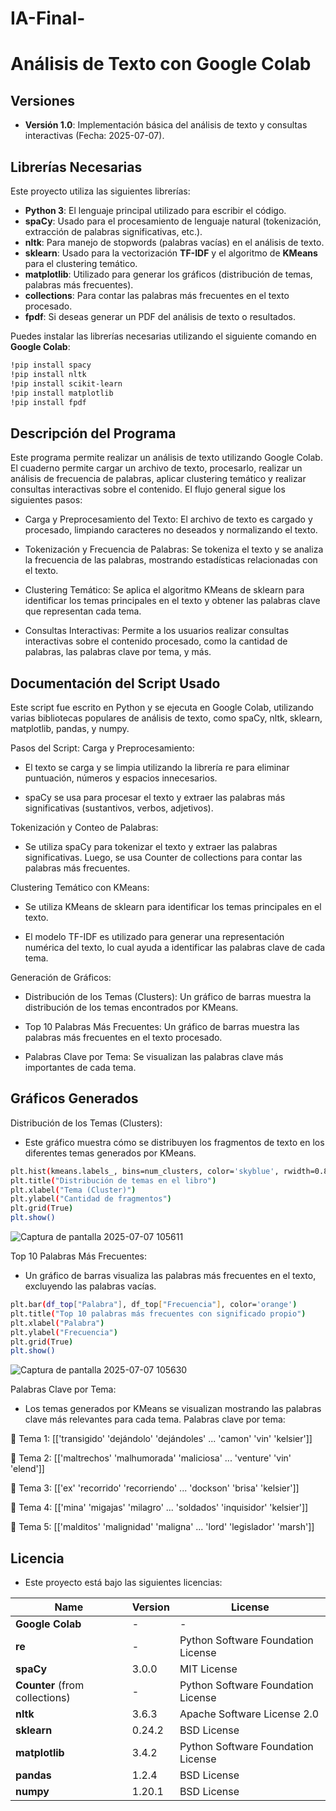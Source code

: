 # IA-Final-
# Análisis de Texto con Google Colab

## Versiones

- **Versión 1.0**: Implementación básica del análisis de texto y consultas interactivas (Fecha: 2025-07-07).

## Librerías Necesarias

Este proyecto utiliza las siguientes librerías:

- **Python 3**: El lenguaje principal utilizado para escribir el código.
- **spaCy**: Usado para el procesamiento de lenguaje natural (tokenización, extracción de palabras significativas, etc.). 
- **nltk**: Para manejo de stopwords (palabras vacías) en el análisis de texto.
- **sklearn**: Usado para la vectorización **TF-IDF** y el algoritmo de **KMeans** para el clustering temático.
- **matplotlib**: Utilizado para generar los gráficos (distribución de temas, palabras más frecuentes).
- **collections**: Para contar las palabras más frecuentes en el texto procesado.
- **fpdf**: Si deseas generar un PDF del análisis de texto o resultados.
  
Puedes instalar las librerías necesarias utilizando el siguiente comando en **Google Colab**:

```bash
!pip install spacy
!pip install nltk
!pip install scikit-learn
!pip install matplotlib
!pip install fpdf
```
## Descripción del Programa
Este programa permite realizar un análisis de texto utilizando Google Colab. El cuaderno permite cargar un archivo de texto, procesarlo, realizar un análisis de frecuencia de palabras, aplicar clustering temático y realizar consultas interactivas sobre el contenido. El flujo general sigue los siguientes pasos:

- Carga y Preprocesamiento del Texto: El archivo de texto es cargado y procesado, limpiando caracteres no deseados y normalizando el texto.

- Tokenización y Frecuencia de Palabras: Se tokeniza el texto y se analiza la frecuencia de las palabras, mostrando estadísticas relacionadas con el texto.

- Clustering Temático: Se aplica el algoritmo KMeans de sklearn para identificar los temas principales en el texto y obtener las palabras clave que representan cada tema.

- Consultas Interactivas: Permite a los usuarios realizar consultas interactivas sobre el contenido procesado, como la cantidad de palabras, las palabras clave por tema, y más.

## Documentación del Script Usado
Este script fue escrito en Python y se ejecuta en Google Colab, utilizando varias bibliotecas populares de análisis de texto, como spaCy, nltk, sklearn, matplotlib, pandas, y numpy.

Pasos del Script:
Carga y Preprocesamiento:

 - El texto se carga y se limpia utilizando la librería re para eliminar puntuación, números y espacios innecesarios.

 - spaCy se usa para procesar el texto y extraer las palabras más significativas (sustantivos, verbos, adjetivos).

Tokenización y Conteo de Palabras:

 - Se utiliza spaCy para tokenizar el texto y extraer las palabras significativas. Luego, se usa Counter de collections para contar las palabras más frecuentes.

Clustering Temático con KMeans:

 - Se utiliza KMeans de sklearn para identificar los temas principales en el texto.

 - El modelo TF-IDF es utilizado para generar una representación numérica del texto, lo cual ayuda a identificar las palabras clave de cada tema.

Generación de Gráficos:

 - Distribución de los Temas (Clusters): Un gráfico de barras muestra la distribución de los temas encontrados por KMeans.

 - Top 10 Palabras Más Frecuentes: Un gráfico de barras muestra las palabras más frecuentes en el texto procesado.

 - Palabras Clave por Tema: Se visualizan las palabras clave más importantes de cada tema.

## Gráficos Generados
Distribución de los Temas (Clusters):

- Este gráfico muestra cómo se distribuyen los fragmentos de texto en los diferentes temas generados por KMeans.
```bash
plt.hist(kmeans.labels_, bins=num_clusters, color='skyblue', rwidth=0.8)
plt.title("Distribución de temas en el libro")
plt.xlabel("Tema (Cluster)")
plt.ylabel("Cantidad de fragmentos")
plt.grid(True)
plt.show()
```
![Captura de pantalla 2025-07-07 105611](https://github.com/user-attachments/assets/87537bfa-2348-4e4a-853e-7e38a06081e3)

Top 10 Palabras Más Frecuentes:

- Un gráfico de barras visualiza las palabras más frecuentes en el texto, excluyendo las palabras vacías.
```bash
plt.bar(df_top["Palabra"], df_top["Frecuencia"], color='orange')
plt.title("Top 10 palabras más frecuentes con significado propio")
plt.xlabel("Palabra")
plt.ylabel("Frecuencia")
plt.grid(True)
plt.show()
```
![Captura de pantalla 2025-07-07 105630](https://github.com/user-attachments/assets/056ec790-4d09-45f5-94ca-2d552825d370)

Palabras Clave por Tema:

- Los temas generados por KMeans se visualizan mostrando las palabras clave más relevantes para cada tema.
Palabras clave por tema:

🔹 Tema 1:
[['transigido' 'dejándolo' 'dejándoles' ... 'camon' 'vin' 'kelsier']]

🔹 Tema 2:
[['maltrechos' 'malhumorada' 'maliciosa' ... 'venture' 'vin' 'elend']]

🔹 Tema 3:
[['ex' 'recorrido' 'recorriendo' ... 'dockson' 'brisa' 'kelsier']]

🔹 Tema 4:
[['mina' 'migajas' 'milagro' ... 'soldados' 'inquisidor' 'kelsier']]

🔹 Tema 5:
[['malditos' 'malignidad' 'maligna' ... 'lord' 'legislador' 'marsh']]


## Licencia

- Este proyecto está bajo las siguientes licencias:



| Name                           | Version | License                            |
| ------------------------------ | ------- | ---------------------------------- |
| **Google Colab**               | -       | -                                  |
| **re**                         | -       | Python Software Foundation License |
| **spaCy**                      | 3.0.0   | MIT License                        |
| **Counter** (from collections) | -       | Python Software Foundation License |
| **nltk**                       | 3.6.3   | Apache Software License 2.0        |
| **sklearn**                    | 0.24.2  | BSD License                        |
| **matplotlib**                 | 3.4.2   | Python Software Foundation License |
| **pandas**                     | 1.2.4   | BSD License                        |
| **numpy**                      | 1.20.1  | BSD License                        |


